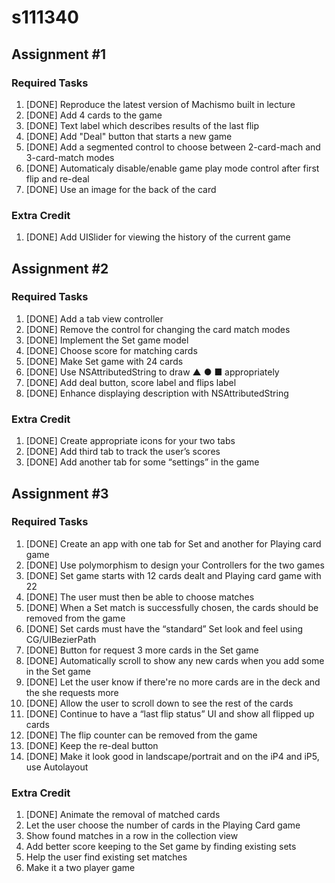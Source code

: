 s111340
=======

Assignment #1
-------------

### Required Tasks
1. [DONE] Reproduce the latest version of Machismo built in lecture
2. [DONE] Add 4 cards to the game
3. [DONE] Text label which describes results of the last flip
4. [DONE] Add "Deal" button that starts a new game
5. [DONE] Add a segmented control to choose between 2-card-mach and 3-card-match modes
6. [DONE] Automaticaly disable/enable game play mode control after first flip and re-deal
7. [DONE] Use an image for the back of the card

### Extra Credit
1. [DONE] Add UISlider for viewing the history of the current game

Assignment #2
-------------

### Required Tasks
1. [DONE] Add a tab view controller
2. [DONE] Remove the control for changing the card match modes
3. [DONE] Implement the Set game model
4. [DONE] Choose score for matching cards
5. [DONE] Make Set game with 24 cards
6. [DONE] Use NSAttributedString to draw ▲ ● ■ appropriately
7. [DONE] Add deal button, score label and flips label
8. [DONE] Enhance displaying description with NSAttributedString

### Extra Credit
1. [DONE] Create appropriate icons for your two tabs
2. [DONE] Add third tab to track the user’s scores
3. [DONE] Add another tab for some “settings” in the game

Assignment #3
-------------

### Required Tasks
1. [DONE] Create an app with one tab for Set and another for Playing card game
2. [DONE] Use polymorphism to design your Controllers for the two games
3. [DONE] Set game starts with 12 cards dealt and Playing card game with 22
4. [DONE] The user must then be able to choose matches
5. [DONE] When a Set match is successfully chosen, the cards should be removed from the game
6. [DONE] Set cards must have the “standard” Set look and feel using CG/UIBezierPath
7. [DONE] Button for request 3 more cards in the Set game
8. [DONE] Automatically scroll to show any new cards when you add some in the Set game
9. [DONE] Let the user know if there're no more cards are in the deck and the she requests more
10. [DONE] Allow the user to scroll down to see the rest of the cards
11. [DONE] Continue to have a “last flip status” UI and show all flipped up cards
12. [DONE] The flip counter can be removed from the game
13. [DONE] Keep the re-deal button
14. [DONE] Make it look good in landscape/portrait and on the iP4 and iP5, use Autolayout

### Extra Credit
1. [DONE] Animate the removal of matched cards
2. Let the user choose the number of cards in the Playing Card game
3. Show found matches in a row in the collection view
4. Add better score keeping to the Set game by finding existing sets
5. Help the user find existing set matches
6. Make it a two player game